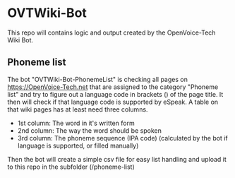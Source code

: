 # OVTWiki-Bot
This repo will contains logic and output created by the OpenVoice-Tech Wiki Bot.

## Phoneme list
The bot "OVTWiki-Bot-PhonemeList" is checking all pages on https://OpenVoice-Tech.net that are assigned to the category "Phoneme list" and try to figure out a language code in brackets () of the page title. It then will check if that language code is supported by eSpeak. A table on that wiki pages has at least need three columns.
* 1st column: The word in it's written form
* 2nd column: The way the word should be spoken
* 3rd column: The phoneme sequence (IPA code) (calculated by the bot if language is supported, or filled manually)

Then the bot will create a simple csv file for easy list handling and upload it to this repo in the subfolder (/phoneme-list)
